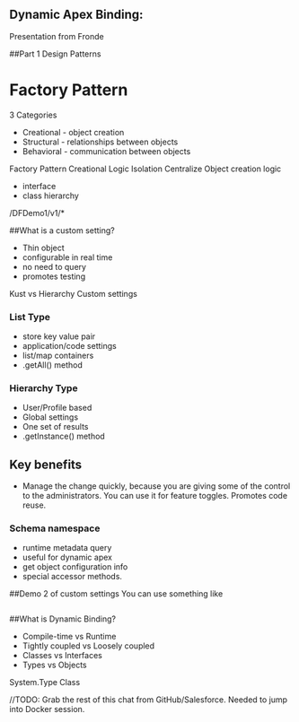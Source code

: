 ## Dynamic Apex Binding:
Presentation from Fronde

##Part 1 Design Patterns
# Factory Pattern
 3 Categories
  
- Creational - object creation
- Structural - relationships between objects
- Behavioral - communication between objects

Factory Pattern
Creational
Logic Isolation
Centralize Object creation logic
- interface
- class hierarchy

/DFDemo1/v1/*

##What is a custom setting?
- Thin object
- configurable in real time
- no need to query
- promotes testing

Kust vs Hierarchy Custom settings

### List Type
- store key value pair
- application/code settings
- list/map containers
- .getAll() method

### Hierarchy Type 
- User/Profile based
- Global settings
- One set of results
- .getInstance() method

## Key benefits
- Manage the change quickly, because you are giving some of the control to the administrators. You can use it for feature toggles. Promotes code reuse.

### Schema namespace
- runtime metadata query
- useful for dynamic apex
- get object configuration info
- special accessor methods.


##Demo 2 of custom settings
You can use something like 
```Access_settings__c.getInstance().getAccount__c
```
##What is Dynamic Binding?
- Compile-time vs Runtime
- Tightly coupled vs Loosely coupled
- Classes vs Interfaces
- Types vs Objects

System.Type Class

//TODO: Grab the rest of this chat from GitHub/Salesforce. Needed to jump into Docker session.
